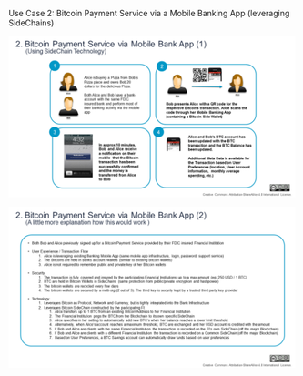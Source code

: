 Use Case 2: Bitcoin Payment Service via a Mobile Banking App (leveraging SideChains)


<img alt="UC1" style="border-width:0" src="./Images/UC2_1.PNG" /></a>

<img alt="UC1" style="border-width:0" src="./Images/UC2_2.PNG" /></a>
